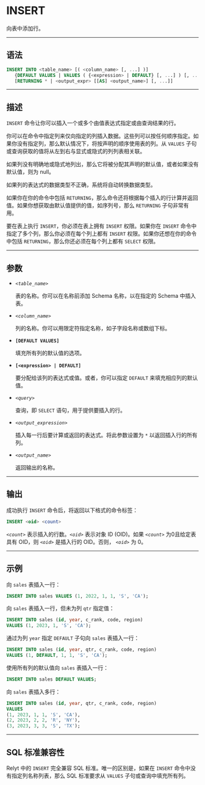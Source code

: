 INSERT
=====

向表中添加行。


---

语法
--------

```sql
INSERT INTO <table_name> [( <column_name> [, ...] )]
   {DEFAULT VALUES | VALUES ( {<expression> | DEFAULT} [, ...] ) [, ...] | <query>}
   [RETURNING * | <output_expr> [[AS] <output_name>] [, ...]]
```


---

描述
--------
`INSERT` 命令让你可以插入一个或多个由值表达式指定或由查询结果的行。

你可以在命令中指定列来仅向指定的列插入数据。这些列可以按任何顺序指定。如果你没有指定列，那么默认情况下，将按声明的顺序使用表的列。从 `VALUES` 子句或查询获取的值将从左到右与显式或隐式的列列表相关联。

如果列没有明确地或隐式地列出，那么它将被分配其声明的默认值，或者如果没有默认值，则为 null。

如果列的表达式的数据类型不正确，系统将自动转换数据类型。

如果你在你的命令中包括 `RETURNING`，那么命令还将根据每个插入的行计算并返回值。如果你想获取由默认值提供的值，如序列号，那么 `RETURNING` 子句非常有用。

要在表上执行 `INSERT`，你必须在表上拥有 `INSERT` 权限。如果你在 `INSERT` 命令中指定了多个列，那么你必须在每个列上都有 `INSERT` 权限。如果你还想在你的命令中包括 `RETURNING`，那么你还必须在每个列上都有 `SELECT` 权限。


---

参数
----------

- *`<table_name>`*

   表的名称。你可以在名称前添加 Schema 名称，以在指定的 Schema 中插入表。

- *`<column_name>`*

   列的名称。你可以用限定符指定名称，如子字段名称或数组下标。

- **`[DEFAULT VALUES]`**

   填充所有列的默认值的选项。

- **`[<expression> | DEFAULT]`**

   要分配给该列的表达式或值。或者，你可以指定 `DEFAULT` 来填充相应列的默认值。

- *`<query>`*

   查询，即 `SELECT` 语句，用于提供要插入的行。

- *`<output_expression>`*

   插入每一行后要计算或返回的表达式。将此参数设置为 `*` 以返回插入行的所有列。

- *`<output_name>`*

   返回输出的名称。


---

输出
----------

成功执行 `INSERT` 命令后，将返回以下格式的命令标签：

```sql
INSERT <oid> <count>
```
*`<count>`* 表示插入的行数。*`<oid>`* 表示对象 ID (OID)。如果 *`<count>`* 为0且给定表具有 OID，则 *`<oid>`* 是插入行的 OID。否则， *`<oid>`* 为 0。


---

示例
----------

向 `sales` 表插入一行：

```sql
INSERT INTO sales VALUES (1, 2022, 1, 1, 'S', 'CA');
```

向 `sales` 表插入一行，但未为列 `qtr` 指定值：

```sql
INSERT INTO sales (id, year, c_rank, code, region) 
VALUES (1, 2023, 1, 'S', 'CA');
```
 
通过为列 `year` 指定 `DEFAULT` 子句向 `sales` 表插入一行：

```sql
INSERT INTO sales (id, year, qtr, c_rank, code, region) 
VALUES (1, DEFAULT, 1, 1, 'S', 'CA');
```

使用所有列的默认值向 `sales` 表插入一行：

```sql
INSERT INTO sales DEFAULT VALUES;
```

向 `sales` 表插入多行：

```sql
INSERT INTO sales (id, year, qtr, c_rank, code, region) 
VALUES 
(1, 2023, 1, 1, 'S', 'CA'),
(2, 2023, 2, 2, 'R', 'NY'),
(3, 2023, 3, 3, 'S', 'TX');
```


---


SQL 标准兼容性
----------

Relyt 中的 `INSERT` 完全兼容 SQL 标准。唯一的区别是，如果在 `INSERT` 命令中没有指定列名称列表，那么 SQL 标准要求从 `VALUES` 子句或查询中填充所有列。
